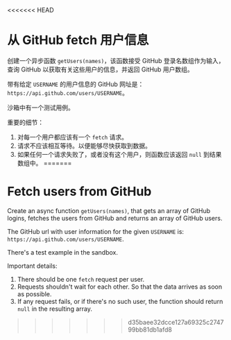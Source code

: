 <<<<<<< HEAD
# 从 GitHub fetch 用户信息

创建一个异步函数 `getUsers(names)`，该函数接受 GitHub 登录名数组作为输入，查询 GitHub 以获取有关这些用户的信息，并返回 GitHub 用户数组。

带有给定 `USERNAME` 的用户信息的 GitHub 网址是：`https://api.github.com/users/USERNAME`。

沙箱中有一个测试用例。

重要的细节：

1. 对每一个用户都应该有一个 `fetch` 请求。
2. 请求不应该相互等待。以便能够尽快获取到数据。
3. 如果任何一个请求失败了，或者没有这个用户，则函数应该返回 `null` 到结果数组中。
=======
# Fetch users from GitHub

Create an async function `getUsers(names)`, that gets an array of GitHub logins, fetches the users from GitHub and returns an array of GitHub users.

The GitHub url with user information for the given `USERNAME` is: `https://api.github.com/users/USERNAME`.

There's a test example in the sandbox.

Important details:

1. There should be one `fetch` request per user.
2. Requests shouldn't wait for each other. So that the data arrives as soon as possible.
3. If any request fails, or if there's no such user, the function should return `null` in the resulting array.
>>>>>>> d35baee32dcce127a69325c274799bb81db1afd8
